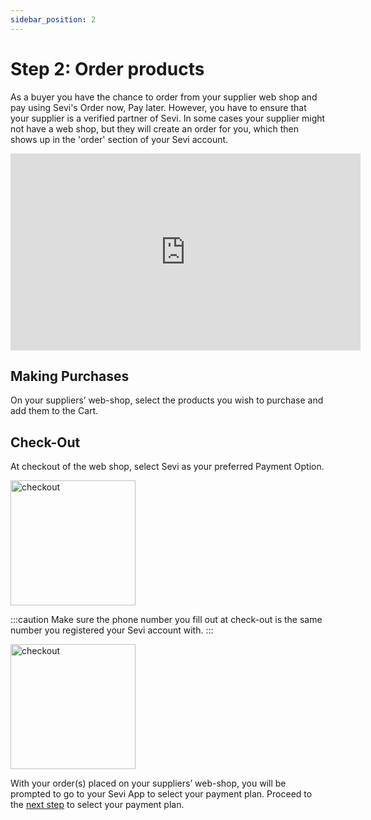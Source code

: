 ```yaml
---
sidebar_position: 2
---
```


# Step 2: Order products
As a buyer you have the chance to order from your supplier web shop and pay using Sevi's Order now, Pay later. However, you have to ensure that your supplier is a verified partner of Sevi. In some cases your supplier might not have a web shop, but they will create an order for you, which then shows up in the 'order' section of your Sevi account.

<iframe width="560" height="315" src="https://www.youtube.com/embed/HBwha_Jvpvs" title="YouTube video player" frameborder="0" allow="accelerometer; autoplay; clipboard-write; encrypted-media; gyroscope; picture-in-picture; web-share" allowfullscreen></iframe>

## Making Purchases

On your suppliers’ web-shop, select the products you wish to purchase and add them to the Cart. 

## Check-Out

At checkout of the web shop, select Sevi as your preferred Payment Option.

<img src="/ordering/Checkout.png" alt="checkout" width="200"/>

:::caution
Make sure the phone number you fill out at check-out is the same number you registered your Sevi account with. 
:::

<img src="/ordering/Checkout1.png" alt="checkout" width="200"/>

With your order(s) placed on your suppliers’ web-shop, you will be prompted to go to your Sevi App to select your payment plan. Proceed to the [next step](/docs/buyer/paymentplan) to select your payment plan.
